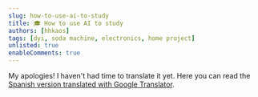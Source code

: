 ```yaml
---
slug: how-to-use-ai-to-study
title: 🎓 How to use AI to study
authors: [hhkaos]
tags: [dyi, soda machine, electronics, home project]
unlisted: true
enableComments: true 
---
```


My apologies! I haven't had time to translate it yet. Here you can read the [Spanish version translated with Google Translator](https://www-rauljimenez-info.translate.goog/es/blog/how-to-use-ai-to-study?_x_tr_sl=es&_x_tr_tl=en&_x_tr_hl=en&_x_tr_pto=wapp).